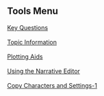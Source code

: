 ## Tools Menu ##
[Key Questions](Key_Questions.md) <br/><br/>
[Topic Information](Topic_Information.md) <br/><br/>
[Plotting Aids](Plotting_Aids.md) <br/><br/>
[Using the Narrative Editor](Using_the_Narrative_Editor.md) <br/><br/>
[Copy Characters and Settings-1](Copy_Characters_and_Settings-1.md) <br/><br/>

